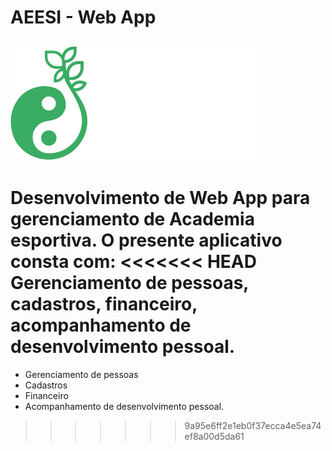 # AEESI - Web App
![Aeesi Logo!](/static/img/logo.png "Logo AEESI")
---

Desenvolvimento de Web App para gerenciamento de Academia esportiva.
O presente aplicativo consta com:
<<<<<<< HEAD
Gerenciamento de pessoas, cadastros, financeiro, acompanhamento de desenvolvimento pessoal.
=======
- Gerenciamento de pessoas
- Cadastros
- Financeiro
- Acompanhamento de desenvolvimento pessoal.
>>>>>>> 9a95e6ff2e1eb0f37ecca4e5ea74ef8a00d5da61

